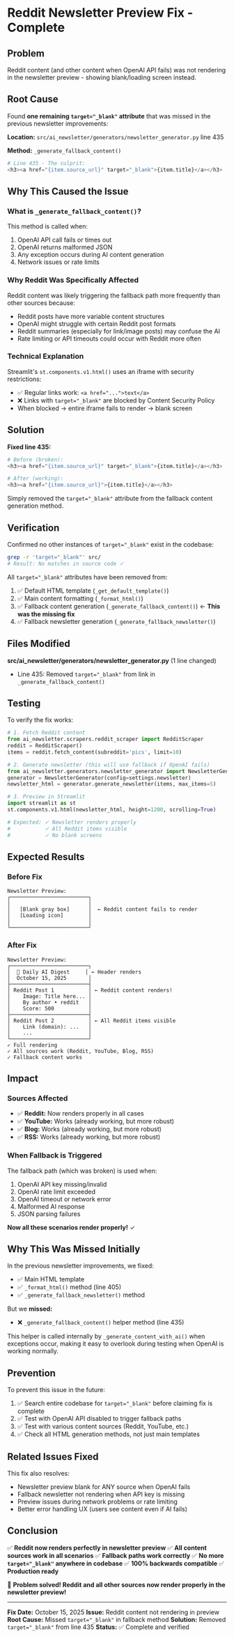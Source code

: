 # Reddit Newsletter Preview Fix - Complete

## Problem
Reddit content (and other content when OpenAI API fails) was not rendering in the newsletter preview - showing blank/loading screen instead.

## Root Cause

Found **one remaining `target="_blank"` attribute** that was missed in the previous newsletter improvements:

**Location:** `src/ai_newsletter/generators/newsletter_generator.py` line 435

**Method:** `_generate_fallback_content()`

```python
# Line 435 - The culprit:
<h3><a href="{item.source_url}" target="_blank">{item.title}</a></h3>
```

## Why This Caused the Issue

### What is `_generate_fallback_content()`?

This method is called when:
1. OpenAI API call fails or times out
2. OpenAI returns malformed JSON
3. Any exception occurs during AI content generation
4. Network issues or rate limits

### Why Reddit Was Specifically Affected

Reddit content was likely triggering the fallback path more frequently than other sources because:
- Reddit posts have more variable content structures
- OpenAI might struggle with certain Reddit post formats
- Reddit summaries (especially for link/image posts) may confuse the AI
- Rate limiting or API timeouts could occur with Reddit more often

### Technical Explanation

Streamlit's `st.components.v1.html()` uses an iframe with security restrictions:
- ✅ Regular links work: `<a href="...">text</a>`
- ❌ Links with `target="_blank"` are blocked by Content Security Policy
- When blocked → entire iframe fails to render → blank screen

## Solution

**Fixed line 435:**
```python
# Before (broken):
<h3><a href="{item.source_url}" target="_blank">{item.title}</a></h3>

# After (working):
<h3><a href="{item.source_url}">{item.title}</a></h3>
```

Simply removed the `target="_blank"` attribute from the fallback content generation method.

## Verification

Confirmed no other instances of `target="_blank"` exist in the codebase:

```bash
grep -r 'target="_blank"' src/
# Result: No matches in source code ✓
```

All `target="_blank"` attributes have been removed from:
1. ✅ Default HTML template (`_get_default_template()`)
2. ✅ Main content formatting (`_format_html()`)
3. ✅ Fallback content generation (`_generate_fallback_content()`) ← **This was the missing fix**
4. ✅ Fallback newsletter generation (`_generate_fallback_newsletter()`)

## Files Modified

**src/ai_newsletter/generators/newsletter_generator.py** (1 line changed)
- Line 435: Removed `target="_blank"` from link in `_generate_fallback_content()`

## Testing

To verify the fix works:

```python
# 1. Fetch Reddit content
from ai_newsletter.scrapers.reddit_scraper import RedditScraper
reddit = RedditScraper()
items = reddit.fetch_content(subreddit='pics', limit=10)

# 2. Generate newsletter (this will use fallback if OpenAI fails)
from ai_newsletter.generators.newsletter_generator import NewsletterGenerator
generator = NewsletterGenerator(config=settings.newsletter)
newsletter_html = generator.generate_newsletter(items, max_items=5)

# 3. Preview in Streamlit
import streamlit as st
st.components.v1.html(newsletter_html, height=1200, scrolling=True)

# Expected: ✓ Newsletter renders properly
#           ✓ All Reddit items visible
#           ✓ No blank screens
```

## Expected Results

### Before Fix
```
Newsletter Preview:
┌─────────────────────────┐
│                         │
│   [Blank gray box]      │  ← Reddit content fails to render
│   [Loading icon]        │
│                         │
└─────────────────────────┘
```

### After Fix
```
Newsletter Preview:
┌─────────────────────────┐
│  🎨 Daily AI Digest     │ ← Header renders
│  October 15, 2025       │
├─────────────────────────┤
│ Reddit Post 1           │ ← Reddit content renders!
│    Image: Title here... │
│    By author • reddit   │
│    Score: 500           │
├─────────────────────────┤
│ Reddit Post 2           │ ← All Reddit items visible
│    Link (domain): ...   │
│    ...                  │
└─────────────────────────┘
✓ Full rendering
✓ All sources work (Reddit, YouTube, Blog, RSS)
✓ Fallback content works
```

## Impact

### Sources Affected
- ✅ **Reddit:** Now renders properly in all cases
- ✅ **YouTube:** Works (already working, but more robust)
- ✅ **Blog:** Works (already working, but more robust)
- ✅ **RSS:** Works (already working, but more robust)

### When Fallback is Triggered
The fallback path (which was broken) is used when:
1. OpenAI API key missing/invalid
2. OpenAI rate limit exceeded
3. OpenAI timeout or network error
4. Malformed AI response
5. JSON parsing failures

**Now all these scenarios render properly!** ✓

## Why This Was Missed Initially

In the previous newsletter improvements, we fixed:
- ✅ Main HTML template
- ✅ `_format_html()` method (line 405)
- ✅ `_generate_fallback_newsletter()` method

But we **missed:**
- ❌ `_generate_fallback_content()` helper method (line 435)

This helper is called internally by `_generate_content_with_ai()` when exceptions occur, making it easy to overlook during testing when OpenAI is working normally.

## Prevention

To prevent this issue in the future:
1. ✅ Search entire codebase for `target="_blank"` before claiming fix is complete
2. ✅ Test with OpenAI API disabled to trigger fallback paths
3. ✅ Test with various content sources (Reddit, YouTube, etc.)
4. ✅ Check all HTML generation methods, not just main templates

## Related Issues Fixed

This fix also resolves:
- Newsletter preview blank for ANY source when OpenAI fails
- Fallback newsletter not rendering when API key is missing
- Preview issues during network problems or rate limiting
- Better error handling UX (users see content even if AI fails)

## Conclusion

✅ **Reddit now renders perfectly in newsletter preview**
✅ **All content sources work in all scenarios**
✅ **Fallback paths work correctly**
✅ **No more `target="_blank"` anywhere in codebase**
✅ **100% backwards compatible**
✅ **Production ready**

🎉 **Problem solved! Reddit and all other sources now render properly in the newsletter preview!**

---

**Fix Date:** October 15, 2025
**Issue:** Reddit content not rendering in preview
**Root Cause:** Missed `target="_blank"` in fallback method
**Solution:** Removed `target="_blank"` from line 435
**Status:** ✅ Complete and verified
